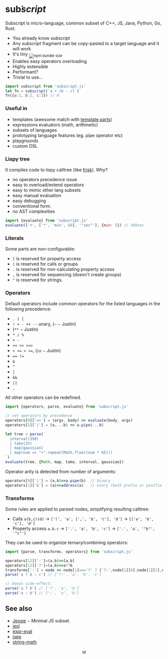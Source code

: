 # <!--<img alt="subscript" src="/subscript2.svg" height=42/>--> sub͘<em>script</em> <!--<sub>SUB͘<em>SCRIPT</em></sub>-->

Subscript is micro-language, common subset of C++, JS, Java, Python, Go, Rust.<br/>

* You already know _subscript_
* Any _subscript_ fragment can be copy-pasted to a target language and it will work
* It's tiny <sub>![npm bundle size](https://img.shields.io/bundlephobia/minzip/subscript?color=brightgreen&label=gzip)</sub>
* Enables easy operators overloading
* Highly extensible
* Performant?
* Trivial to use...

```js
import subscript from 'subscript.js'
let fn = subscript(`a + (b - c)`)
fn({a:1, b:2, c:3}) // 0
```

### Useful in

* templates (awesome match with [template parts](https://github.com/github/template-parts))
* expressions evaluators (math, arithmetic)
* subsets of languages <!-- see sonr -->
* prototyping language features (eg. pipe operator etc)
* playgrounds
* custom DSL

### Lispy tree

It compiles code to lispy calltree (like [frisk](https://npmjs.com/frisk)). Why?

+ no operators precedence issue
+ easy to overload/extend operators
+ easy to mimic other lang subsets
+ easy manual evaluation
+ easy debugging
+ conventional form.
+ no AST complexities

```js
import {evaluate} from 'subscript.js'
evaluate(['+', ['*', 'min', 60], '"sec"'], {min: 5}) // 300sec
```


### Literals

Some parts are non-configurable:

* `[` is reserved for property access
* `(` is reserved for calls or groups
* `.` is reserved for non-calculating property access
* `,` is reserved for sequencing (doesn't create groups)
* `"` is reserved for strings.
<!-- * `:` is reserved for key separator -->
<!-- * `?:`, `|>`, `, in` ternary operators -->

### Operators

Default operators include common operators for the listed languages in the following precedence:

* `. ( [`
* `! + - ++ --` unary, (`~` − Justin)
* (`**` − Justin)
* `* / %`
* `+ -`
* `<< >> >>>`
* `< <= > >=`, (`in` − Justin)
* `== !=`
* `&`
* `^`
* `|`
* `&&`
* `||`
* `,`

All other operators can be redefined.

```js
import {operators, parse, evaluate} from 'subscript.js'

// set operators by precedence
operators[0]['=>'] = (args, body) => evaluate(body, args)
operators[5]['|'] = (a,...b) => a.pipe(...b)

let tree = parse(`
  interval(350)
  | take(25)
  | map(gaussian)
  | map(num => "•".repeat(Math.floor(num * 65)))
`)
evaluate(tree, {Math, map, take, interval, gaussian})
```

Operator arity is detected from number of arguments:
```js
operators[9]['|'] = (a,b)=>a.pipe(b)  // binary
operators[1]['&'] = (a)=>address(a)   // unary (both prefix or postfix notation)
```

### Transforms

Some rules are applied to parsed nodes, simplifying resulting calltree:

* Calls `a(b,c)(d)` → `['(', 'a', [',', 'b', 'c'], 'd']` → `[['a', 'b', 'c'], 'd']`
* Property access `a.b.c` → `['.', 'a', 'b', 'c']` → `['.', 'a', '"b"', '"c"']`

They can be used to organize ternary/combining operators:

```js
import {parse, transforms, operators} from 'subscript.js'

operators[12][':']=(a,b)=>[a,b]
operators[12]['?']=(a,b)=>a??b
transforms[':'] = node => node[1]==='?' ? ['?:',node[1][0],node[1][1],node[2]] : node // [:, [?, a, b], c] → [?:, a, b, c]
parse('a ? b : c') // ['?:', 'a', 'b', 'c']

// bonus side-effect:
parse('a ? b') // ['?', 'a', 'b']
parse('a : b') // [':', 'a', 'b']
```

<!--
### Justin

[Justin](https://github.com/endojs/Jessie/issues/66) is JSON with expressions extension.

+ ** operator
+ ~ operator
+ ?: ternary operator
+ [] Array literal
+ {} Object literal
+ in operator

```js
parse('{x:1, "y":2+2}['x']') // ['[', {x:1, y: ['+', 2, 2]}, 'x']
```
-->

<!--
### Ideas

These are some snippets for custom DSL operators:

* `7!` (factorial)
* `5s` (units),
* `exist?`
* `arrᵀ` - transpose,
* `int 5` (typecast)
* `$a` (param expansion)
* `1 to 10 by 2`
* `a if b else c`
* `a, b in c`

-->

<!--
### Performance

Compare against js eval, Function, quickjs, SES, jscan, alternatives from see-also
--->

## See also

* [Jessie](https://github.com/endojs/Jessie) − Minimal JS subset.
* [jexl](https://github.com/TomFrost/Jexl)
* [expr-eval](https://github.com/silentmatt/expr-eval)
* [jsep](https://github.com/EricSmekens/jsep)
* [string-math](https://github.com/devrafalko/string-math)


<p align=center>🕉</p>
